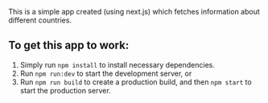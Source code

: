This is a simple app created (using next.js) which fetches information about different countries.

## To get this app to work:

1. Simply run `npm install` to install necessary dependencies.
2. Run `npm run:dev` to start the development server, or
3. Run `npm run build` to create a production build, and then `npm start` to start the production server.
